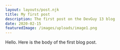 ```yaml
---
layout: layouts/post.njk
title: My first post
description: The first post on the DevGuy 13 blog
date: 2020-02-15
featuredImage: /images/uploads/image1.png
---
```


Hello. Here is the body of the first blog post.
